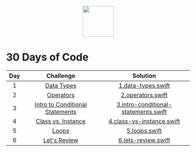 <p align="center">
   <a align="center" href="https://www.hackerrank.com/karlos_dev416">
       <img height=85 src="https://d3keuzeb2crhkn.cloudfront.net/hackerrank/assets/styleguide/logo_wordmark-f5c5eb61ab0a154c3ed9eda24d0b9e31.svg">
   </a>
<p/>

# 30 Days of Code

| Day |Challenge|Solution|
|:---:|:---:|:---:|
|  1  | [Data Types](https://www.hackerrank.com/challenges/30-data-types/problem) | [1.data-types.swift](https://github.com/karlosDev416/hackerrank-solutions/blob/master/30-days-of-code/1.data-types.playground/Contents.swift) 
|  2  | [Operators](https://www.hackerrank.com/challenges/30-operators/problem) | [2.operators.swift](https://github.com/karlosDev416/hackerrank-solutions/blob/master/30-days-of-code/2.operators.playground/Contents.swift)
|  3  | [Intro to Conditional Statements](https://www.hackerrank.com/challenges/30-conditional-statements/problem) | [3.intro-conditional-statements.swift](https://github.com/karlosDev416/hackerrank-solutions/blob/master/30-days-of-code/3.intro-conditional-statements.playground/Contents.swift)
|  4  | [Class vs. Instance](https://www.hackerrank.com/challenges/30-class-vs-instance/problem) | [4.class-vs-instance.swift](https://github.com/karlosDev416/hackerrank-solutions/blob/master/30-days-of-code/4.class-vs-instance.playground/Contents.swift)
|  5  | [Loops](https://www.hackerrank.com/challenges/30-loops/problem) | [5.loops.swift](https://github.com/karlosDev416/hackerrank-solutions/blob/master/30-days-of-code/5.loops.playground/Contents.swift)
|  6  | [Let's Review](https://www.hackerrank.com/challenges/30-review-loop/problem) | [6.lets-review.swift](https://github.com/karlosDev416/hackerrank-solutions/blob/master/30-days-of-code/6.lets-review.playground/Contents.swift) |




